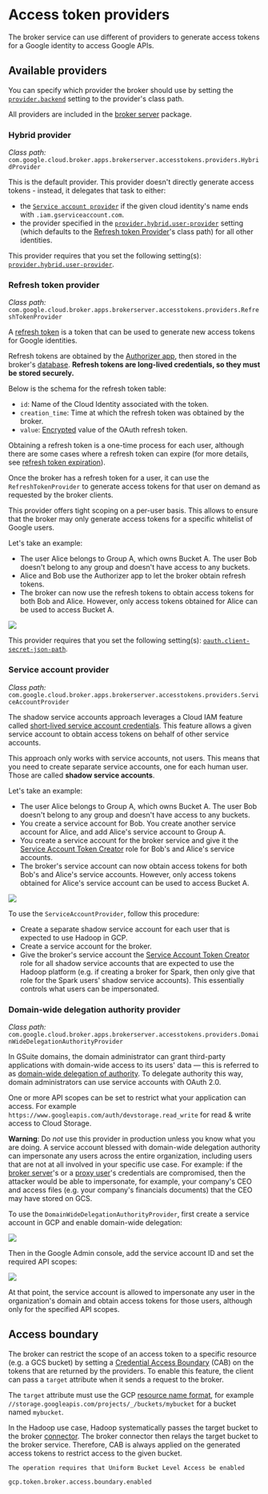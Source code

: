 # Access token providers

The broker service can use different of providers to generate access tokens for a Google identity to access Google APIs.

## Available providers

You can specify which provider the broker should use by setting the [`provider.backend`](settings.md#providerbackend)
setting to the provider's class path.

All providers are included in the [broker server](broker-server.md) package. 

### Hybrid provider

_Class path:_ `com.google.cloud.broker.apps.brokerserver.accesstokens.providers.HybridProvider`

This is the default provider. This provider doesn't directly generate access tokens - instead, it delegates that task
to either:

-   the [`Service account provider`](#service-account-provider) if the given cloud identity's name ends with
    `.iam.gserviceaccount.com`.
-   the provider specified in the [`provider.hybrid.user-provider`](settings.md#providerhybriduser-provider) setting
    (which defaults to the [Refresh token Provider](#refresh-token-provider)'s class path) for all other identities.

This provider requires that you set the following setting(s): [`provider.hybrid.user-provider`](settings.md#providerhybriduser-provider).

### Refresh token provider

_Class path:_ `com.google.cloud.broker.apps.brokerserver.accesstokens.providers.RefreshTokenProvider`

A [refresh token](https://developers.google.com/identity/protocols/OAuth2WebServer#offline) is a token that can be used
to generate new access tokens for Google identities.

Refresh tokens are obtained by the [Authorizer app](authorizer.md), then stored in the broker's [database](database.md).
**Refresh tokens are long-lived credentials, so they must be stored securely.**

Below is the schema for the refresh token table:

-   `id`: Name of the Cloud Identity associated with the token.
-   `creation_time`: Time at which the refresh token was obtained by the broker.
-   `value`: [Encrypted](encryption.md) value of the OAuth refresh token.

Obtaining a refresh token is a one-time process for each user, although there are some cases where a refresh token can
expire (for more details, see [refresh token expiration](https://developers.google.com/identity/protocols/OAuth2#expiration)).

Once the broker has a refresh token for a user, it can use the `RefreshTokenProvider` to generate access tokens for that
user on demand as requested by the broker clients.

This provider offers tight scoping on a per-user basis. This allows to ensure that the broker may only generate access
tokens for a specific whitelist of Google users.

Let's take an example:

-   The user Alice belongs to Group A, which owns Bucket A. The user Bob doesn't belong to any group and doesn't have
    access to any buckets.
-   Alice and Bob use the Authorizer app to let the broker obtain refresh tokens.
-   The broker can now use the refresh tokens to obtain access tokens for both Bob and Alice. However, only access
    tokens obtained for Alice can be used to access Bucket A.

<img src="../img/access-example-users.svg">

This provider requires that you set the following setting(s): [`oauth.client-secret-json-path`](settings.md#oauthclient-secret-json-path).

### Service account provider

_Class path:_ `com.google.cloud.broker.apps.brokerserver.accesstokens.providers.ServiceAccountProvider`

The shadow service accounts approach leverages a Cloud IAM feature called [short-lived service account credentials](https://cloud.google.com/iam/docs/creating-short-lived-service-account-credentials).
This feature allows a given service account to obtain access tokens on behalf of other service accounts.

This approach only works with service accounts, not users. This means that you need to create separate service accounts,
one for each human user. Those are called **shadow service accounts**.

Let's take an example:

-   The user Alice belongs to Group A, which owns Bucket A. The user Bob doesn't belong to any group and doesn't have
    access to any buckets.
-   You create a service account for Bob. You create another service account for Alice, and add Alice's service account
    to Group A.
-   You create a service account for the broker service and give it the [Service Account Token Creator](https://cloud.google.com/iam/docs/service-accounts#the_service_account_token_creator_role)
    role for Bob's and Alice's service accounts.
-   The broker's service account can now obtain access tokens for both Bob's and Alice's service accounts. However, only
    access tokens obtained for Alice's service account can be used to access Bucket A.

<img src="../img/access-example-service-accounts.svg">

To use the `ServiceAccountProvider`, follow this procedure:

-   Create a separate shadow service account for each user that is expected to use Hadoop in GCP.
-   Create a service account for the broker.
-   Give the broker's service account the [Service Account Token Creator](https://cloud.google.com/iam/docs/service-accounts#the_service_account_token_creator_role)
    role for all shadow service accounts that are expected to use the Hadoop platform (e.g. if creating a broker for
    Spark, then only give that role for the Spark users' shadow service accounts). This essentially controls what users
    can be impersonated.

### Domain-wide delegation authority provider

_Class path:_ `com.google.cloud.broker.apps.brokerserver.accesstokens.providers.DomainWideDelegationAuthorityProvider`

In GSuite domains, the domain administrator can grant third-party applications with domain-wide access to its users'
data — this is referred to as [domain-wide delegation of authority](https://developers.google.com/admin-sdk/directory/v1/guides/delegation).
To delegate authority this way, domain administrators can use service accounts with OAuth 2.0.

One or more API scopes can be set to restrict what your application can access. For example
`https://www.googleapis.com/auth/devstorage.read_write` for read & write access to Cloud Storage.

**Warning**: Do _not_ use this provider in production unless you know what you are doing.
A service account blessed with domain-wide delegation authority can impersonate any users across the entire
organization, including users that are not at all involved in your specific use case. For example: if the
[broker server](broker-server.md)'s or a [proxy user](authentication.md#proxy-user-impersonation)'s credentials are
compromised, then the attacker would be able to impersonate, for example, your company's CEO and access files
(e.g. your company's financials documents) that the CEO may have stored on GCS.

To use the `DomainWideDelegationAuthorityProvider`, first create a service account in GCP and enable domain-wide delegation:

<img src="../img/dwd-service-accounts-screen.png">

Then in the Google Admin console, add the service account ID and set the required API scopes:

<img src="../img/dwd-admin-screen.png">

At that point, the service account is allowed to impersonate any user in the organization's domain and obtain access
tokens for those users, although only for the specified API scopes.

## Access boundary

The broker can restrict the scope of an access token to a specific resource (e.g. a GCS bucket) by setting a
[Credential Access Boundary](https://cloud.google.com/iam/docs/restricting-short-lived-credentials) (CAB) on the tokens
that are returned by the providers. To enable this feature, the client can pass a `target` attribute when it sends a
request to the broker.

The `target` attribute must use the GCP [resource name format](https://cloud.google.com/apis/design/resource_names), for
example `//storage.googleapis.com/projects/_/buckets/mybucket` for a bucket named `mybucket`.

In the Hadoop use case, Hadoop systematically passes the target bucket to the broker [connector](connector.md). The
broker connector then relays the target bucket to the broker service. Therefore, CAB is always applied on the
generated access tokens to restrict access to the given bucket.

`The operation requires that Uniform Bucket Level Access be enabled`

`gcp.token.broker.access.boundary.enabled`
